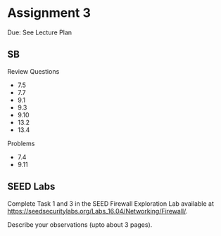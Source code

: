 # Assignment 3
Due: See Lecture Plan

## SB

Review Questions
 * 7.5
 * 7.7
 * 9.1
 * 9.3
 * 9.10
 * 13.2
 * 13.4

Problems
 * 7.4
 * 9.11

## SEED Labs

Complete Task 1 and 3 in the SEED Firewall Exploration Lab available at https://seedsecuritylabs.org/Labs_16.04/Networking/Firewall/.

Describe your observations (upto about 3 pages).
